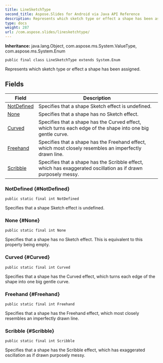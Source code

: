 ```yaml
---
title: LineSketchType
second_title: Aspose.Slides for Android via Java API Reference
description: Represents which sketch type or effect a shape has been assigned.
type: docs
weight: 287
url: /com.aspose.slides/linesketchtype/
---
```

**Inheritance:**
java.lang.Object, com.aspose.ms.System.ValueType, com.aspose.ms.System.Enum
```
public final class LineSketchType extends System.Enum
```

Represents which sketch type or effect a shape has been assigned.
## Fields

| Field | Description |
| --- | --- |
| [NotDefined](#NotDefined) | Specifies that a shape Sketch effect is undefined. |
| [None](#None) | Specifies that a shape has no Sketch effect. |
| [Curved](#Curved) | Specifies that a shape has the Curved effect, which turns each edge of the shape into one big gentle curve. |
| [Freehand](#Freehand) | Specifies that a shape has the Freehand effect, which most closely resembles an imperfectly drawn line. |
| [Scribble](#Scribble) | Specifies that a shape has the Scribble effect, which has exaggerated oscillation as if drawn purposely messy. |
### NotDefined {#NotDefined}
```
public static final int NotDefined
```


Specifies that a shape Sketch effect is undefined.

### None {#None}
```
public static final int None
```


Specifies that a shape has no Sketch effect. This is equivalent to this property being empty.

### Curved {#Curved}
```
public static final int Curved
```


Specifies that a shape has the Curved effect, which turns each edge of the shape into one big gentle curve.

### Freehand {#Freehand}
```
public static final int Freehand
```


Specifies that a shape has the Freehand effect, which most closely resembles an imperfectly drawn line.

### Scribble {#Scribble}
```
public static final int Scribble
```


Specifies that a shape has the Scribble effect, which has exaggerated oscillation as if drawn purposely messy.

